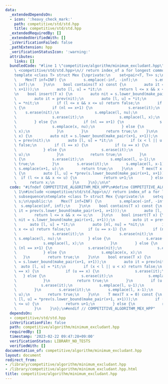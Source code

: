 ```yaml
---
data:
  _extendedDependsOn:
  - icon: ':heavy_check_mark:'
    path: competitive/std/std.hpp
    title: competitive/std/std.hpp
  _extendedRequiredBy: []
  _extendedVerifiedWith: []
  _isVerificationFailed: false
  _pathExtension: hpp
  _verificationStatusIcon: ':warning:'
  attributes:
    links: []
  bundledCode: "#line 1 \"competitive/algorithm/minimum_excludant.hpp\"\n\n\n#include\
    \ <competitive/std/std.hpp>\n// return index_of a for longest common subsequence\n\
    template <class T> struct Mex {\nprivate:\n    set<pair<T, T>> s;\n\npublic:\n\
    \    Mex(T inf=INF) {\n        s.emplace(-inf, -inf);\n        s.emplace(inf,\
    \ inf);\n    }\n\n    bool contains(T x) const {\n        auto it = prev(s.lower_bound(make_pair(x+1,\
    \ x+1)));\n        auto [l, u] = *it;\n        return l <= x && x <= u;\n    }\n\
    \n    bool insert(T x) {\n        auto nit = s.lower_bound(make_pair(x+1, x+1));\n\
    \        auto it = prev(nit);\n        auto [l, u] = *it;\n        auto [nl, nu]\
    \ = *nit;\n        if (l <= x && x <= u) return false;\n        if (u == x-1)\
    \ {\n            if (nl == x+1) {\n                s.erase(it);\n            \
    \    s.erase(nit);\n                s.emplace(l, nu);\n            } else {\n\
    \                s.erase(it);\n                s.emplace(l, x);\n            }\n\
    \        } else {\n            if (nl == x+1) {\n                s.erase(nit);\n\
    \                s.emplace(x, nu);\n            } else {\n                s.emplace(x,\
    \ x);\n            }\n        }\n        return true;\n    }\n\n    bool erase(T\
    \ x) {\n        auto nit = s.lower_bound(make_pair(x+1, x+1));\n        auto it\
    \ = prev(nit);\n        auto [l, u] = *it;\n        if (x < l || u < x) return\
    \ false;\n        if (l == x) {\n            if (u == x) {\n                s.erase(it);\n\
    \            } else {\n                s.erase(it);\n                s.emplace(l+1,\
    \ u);\n            }\n            return true;\n        }\n        if (u == x)\
    \ {\n            s.erase(it);\n            s.emplace(l, u-1);\n            return\
    \ true;\n        }\n        s.erase(it);\n        s.emplace(l, x-1);\n       \
    \ s.emplace(x+1, u);\n        return true;\n    }\n\n    T mex(T x = 0) const\
    \ {\n        auto [l, u] = *prev(s.lower_bound(make_pair(x+1, x+1)));\n      \
    \  if (l <= x && x <= u) {\n            return u+1;\n        } else {\n      \
    \      return x;\n        }\n    }\n};\n\n"
  code: "#ifndef COMPETITIVE_ALGORITHM_MEX_HPP\n#define COMPETITIVE_ALGORITHM_MEX_HPP\
    \ 1\n#include <competitive/std/std.hpp>\n// return index_of a for longest common\
    \ subsequence\ntemplate <class T> struct Mex {\nprivate:\n    set<pair<T, T>>\
    \ s;\n\npublic:\n    Mex(T inf=INF) {\n        s.emplace(-inf, -inf);\n      \
    \  s.emplace(inf, inf);\n    }\n\n    bool contains(T x) const {\n        auto\
    \ it = prev(s.lower_bound(make_pair(x+1, x+1)));\n        auto [l, u] = *it;\n\
    \        return l <= x && x <= u;\n    }\n\n    bool insert(T x) {\n        auto\
    \ nit = s.lower_bound(make_pair(x+1, x+1));\n        auto it = prev(nit);\n  \
    \      auto [l, u] = *it;\n        auto [nl, nu] = *nit;\n        if (l <= x &&\
    \ x <= u) return false;\n        if (u == x-1) {\n            if (nl == x+1) {\n\
    \                s.erase(it);\n                s.erase(nit);\n               \
    \ s.emplace(l, nu);\n            } else {\n                s.erase(it);\n    \
    \            s.emplace(l, x);\n            }\n        } else {\n            if\
    \ (nl == x+1) {\n                s.erase(nit);\n                s.emplace(x, nu);\n\
    \            } else {\n                s.emplace(x, x);\n            }\n     \
    \   }\n        return true;\n    }\n\n    bool erase(T x) {\n        auto nit\
    \ = s.lower_bound(make_pair(x+1, x+1));\n        auto it = prev(nit);\n      \
    \  auto [l, u] = *it;\n        if (x < l || u < x) return false;\n        if (l\
    \ == x) {\n            if (u == x) {\n                s.erase(it);\n         \
    \   } else {\n                s.erase(it);\n                s.emplace(l+1, u);\n\
    \            }\n            return true;\n        }\n        if (u == x) {\n \
    \           s.erase(it);\n            s.emplace(l, u-1);\n            return true;\n\
    \        }\n        s.erase(it);\n        s.emplace(l, x-1);\n        s.emplace(x+1,\
    \ u);\n        return true;\n    }\n\n    T mex(T x = 0) const {\n        auto\
    \ [l, u] = *prev(s.lower_bound(make_pair(x+1, x+1)));\n        if (l <= x && x\
    \ <= u) {\n            return u+1;\n        } else {\n            return x;\n\
    \        }\n    }\n};\n#endif // COMPETITIVE_ALGORITHM_MEX_HPP"
  dependsOn:
  - competitive/std/std.hpp
  isVerificationFile: false
  path: competitive/algorithm/minimum_excludant.hpp
  requiredBy: []
  timestamp: '2023-02-22 09:47:28+09:00'
  verificationStatus: LIBRARY_NO_TESTS
  verifiedWith: []
documentation_of: competitive/algorithm/minimum_excludant.hpp
layout: document
redirect_from:
- /library/competitive/algorithm/minimum_excludant.hpp
- /library/competitive/algorithm/minimum_excludant.hpp.html
title: competitive/algorithm/minimum_excludant.hpp
---
```

